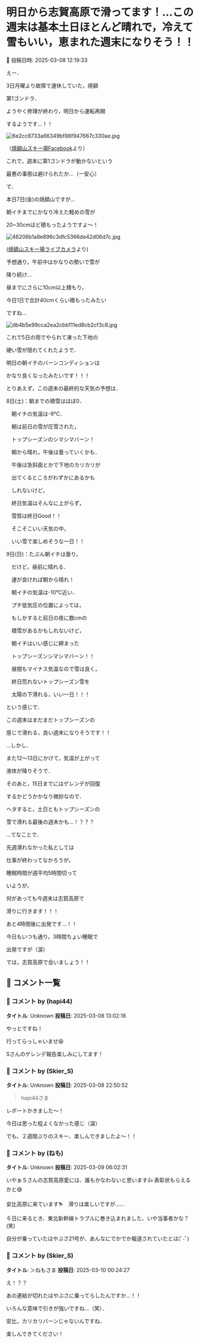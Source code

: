 # 明日から志賀高原で滑ってます！…この週末は基本土日ほとんど晴れで，冷えて雪もいい，恵まれた週末になりそう！！

📅 投稿日時: 2025-03-08 12:19:33

えー．


3日月曜より故障で運休していた，焼額


第1ゴンドラ．


ようやく修理が終わり，明日から運転再開


するようです…！！







![6e2cc8733a66349bf86f947667c330ae.jpg](images/6e2cc8733a66349bf86f947667c330ae.jpg)




（[焼額山スキー場Facebook](https://www.facebook.com/yakebitaiyama/posts/pfbid0351bM5o3tCxZHJ62uZQJwUxXKN2C5eJ99JsqTgBBdHEjevsNdFKbEgaQoa2p8pPzLl)より）





これで，週末に第1ゴンドラが動かないという


最悪の事態は避けられたか…（一安心）





で．


本日7日(金)の焼額山ですが…


朝イチまでにかなり冷えた軽めの雪が


20~30cmほど積もったようですよ～！




![46206b1a8e896c3dfc5366de42d06d7c.jpg](images/46206b1a8e896c3dfc5366de42d06d7c.jpg)




([焼額山スキー場ライブカメラ](https://www.princehotels.co.jp/ski/shiga/livecamera/)より)





予想通り，午前中はかなりの勢いで雪が


降り続け…


昼までにさらに10cm以上積もり，


今日1日で合計40cmくらい積もったみたい


ですね…







![db4b5e99cca2ea2cbb111ed8cb2cf3c8.jpg](images/db4b5e99cca2ea2cbb111ed8cb2cf3c8.jpg)







これで5日の雨でやられて凍った下地の


硬い雪が隠れてくれたようで．


明日の朝イチのバーンコンディションは


かなり良くなったみたいです！！！





とりあえず，この週末の最終的な天気の予想は．





8日(土)：朝までの積雪はほぼ0．


　朝イチの気温は-9℃．


　朝は前日の雪が圧雪された，


　トップシーズンのシマシマバーン！


　朝から晴れ，午後は曇っていくかも．


　午後は急斜面とかで下地のカリカリが


　出てくるところがわずかにあるかも


　しれないけど，　


　終日気温はそんなに上がらず，


　雪質は終日Good！！


　そこそこいい天気の中，


　いい雪で楽しめそうな一日！！





9日(日)：たぶん朝イチは曇り，


　だけど，昼前に晴れる．


　運が良ければ朝から晴れ！


　朝イチの気温は-10℃近い．


　プチ低気圧の位置によっては，


　もしかすると前日の夜に数cmの


　積雪があるかもしれないけど，


　朝イチはいい感じに締まった


　トップシーズンシマシマバーン！！


　昼間もマイナス気温なので雪は良く，


　終日荒れないトップシーズン雪を


　太陽の下滑れる，いい一日！！！





という感じで．


この週末はまだまだトップシーズンの


感じで滑れる，良い週末になりそうです！！





…しかし．


また12～13日にかけて，気温が上がって


液体が降りそうで．


そのあと，15日までにはゲレンデが回復


するかどうかかなり微妙なので．


ヘタすると，土日ともトップシーズンの


雪で滑れる最後の週末かも…！？？？





…てなことで．


先週滑れなかった私としては


仕事が終わってなかろうが，


睡眠時間が週平均5時間切って


いようが，


何があっても今週末は志賀高原で


滑りに行きます！！！


あと4時間後に出発です…！！





今日もいつも通り，3時間ちょい睡眠で


出発ですが（涙）





では，志賀高原で会いましょう！！

## 💬 コメント一覧

### 💬 コメント by (hapi44)
**タイトル**: Unknown
**投稿日**: 2025-03-08 13:02:16

やっとですね！

行ってらっしゃいませ😆

Sさんのゲレンデ報告楽しみにしてます！

### 💬 コメント by (Skier_S)
**タイトル**: Unknown
**投稿日**: 2025-03-08 22:50:52

>hapi44さま

レポートかきました〜！

今日は思った程よくなかった感じ（涙）

でも、２週間ぶりのスキー、楽しんできましたよ〜！！

### 💬 コメント by (ねも)
**タイトル**: Unknown
**投稿日**: 2025-03-09 06:02:31

いやぁＳさんの志賀高原愛には、誰もかなわないと思います👍 表彰状もらえるかと😅

安比高原に来ています⛷️　滑りは楽しいですが……

６日に来るとき、東北新幹線トラブルに巻き込まれました、いや当事者かな？(笑)

自分が乗っていたはやぶさ21号が、あんなにでかでか報道されていたとは(ﾟ-ﾟ)

### 💬 コメント by (Skier_S)
**タイトル**: ＞ねもさま
**投稿日**: 2025-03-10 00:24:27

え！？？

あの連結が切れたはやぶさに乗ってらしたんですか…！！

いろんな意味で引きが強いですね…（笑）．

安比，カリカリバーンじゃないんですね．

楽しんできてください！

